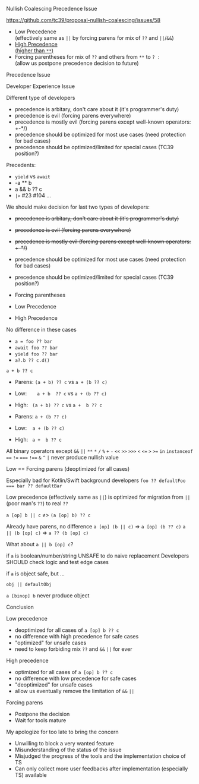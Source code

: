 Nullish Coalescing Precedence Issue

https://github.com/tc39/proposal-nullish-coalescing/issues/58

- Low Precedence <br>(effectively same as `||` by forcing parens for mix of `??` and `||`/`&&`)
- [High Precedence <br>(higher than `**`)](https://github.com/tc39/proposal-nullish-coalescing/issues/26#issuecomment-511344028)
- Forcing parentheses for mix of `??` and others from `**` to `? :` <br>(allow us postpone precedence decision to future)

Precedence Issue

Developer Experience Issue

Different type of developers

- precedence is arbitary, don't care about it (it's programmer's duty)
- precedence is evil (forcing parens everywhere)
- precedence is mostly evil (forcing parens except well-known operators: +-*/)
- precedence should be optimized for most use cases (need protection for bad cases)
- precedence should be optimized/limited for special cases (TC39 position?)

Precedents:

- `yield` vs `await`
- -a ** b
- a && b ?? c
- `|>` #23 #104 ...

We should make decision for last two types of developers:
- ~~precedence is arbitary, don't care about it (it's programmer's duty)~~
- ~~precedence is evil (forcing parens everywhere)~~
- ~~precedence is mostly evil (forcing parens except well-known operators: +-*/)~~
- precedence should be optimized for most use cases (need protection for bad cases)
- precedence should be optimized/limited for special cases (TC39 position?)

- Forcing parentheses
- Low Precedence
- High Precedence

No difference in these cases
- `a = foo ?? bar`
- `await foo ?? bar`
- `yield foo ?? bar`
- `a?.b ?? c.d()`

`a + b ?? c`

- Parens: `(a + b) ?? c` vs `a + (b ?? c)`
- Low: &nbsp; &nbsp; &nbsp; `a + b  ?? c` vs `a + (b ?? c)`
- High: &nbsp;&nbsp;`(a + b) ?? c` vs `a +  b ?? c`

- Parens: `a + (b ?? c)`
- Low: &nbsp;&nbsp; `a + (b ?? c)`
- High: &nbsp; `a +  b ?? c`

All binary operators except `&&` `||`
`**` `*` `/` `%` `+` `-` `<<` `>>` `>>>` `<` `<=` `>` `>=`
`in` `instanceof` `==` `!=` `===` `!==` `&` `^` `|`
never produce nullish value

Low == Forcing parens (deoptimized for all cases)

Especially bad for Kotlin/Swift background developers
`foo ?? defaultFoo === bar ?? defaultBar`

Low precedence (effectively same as `||`) is optimized
for migration from `||` (poor man's `??`) to real `??`

`a [op] b || c` ≠> `(a [op] b) ?? c`

Already have parens, no difference
`a [op] (b || c)` => `a [op] (b ?? c)`
`a || (b [op] c)` => `a ?? (b [op] c)`

What about `a || b [op] c`?

if `a` is boolean/number/string
UNSAFE to do naive replacement
Developers SHOULD check logic and test edge cases

if `a` is object
safe, but ...

`obj || defaultObj`

`a [binop] b` never produce object

Conclusion

Low precedence &nbsp; &nbsp; &nbsp; &nbsp; &nbsp;
- deoptimized for all cases of `a [op] b ?? c`
- no difference with high precedence for safe cases
- "optimized" for unsafe cases
- need to keep forbiding mix `??` and `&&` `||` for ever

High precedence &nbsp; &nbsp; &nbsp; &nbsp; &nbsp;
- optimized for all cases of `a [op] b ?? c`
- no difference with low precedence for safe cases
- "deoptimized" for unsafe cases
- allow us eventually remove the limitation of `&&` `||`

Forcing parens &nbsp; &nbsp; &nbsp; &nbsp; &nbsp;
- Postpone the decision
- Wait for tools mature

My apologize for too late to bring the concern
- Unwilling to block a very wanted feature
- Misunderstanding of the status of the issue
- Misjudged the progress of the tools and the implementation choice of TS
- Can only collect more user feedbacks after implementation (especially TS) available
